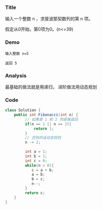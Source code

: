 ###   Title
输入一个整数 n ，求斐波那契数列的第 n 项。

假定从0开始，第0项为0。(n<=39)
###   Demo
```
输入整数 n=5 

返回 5
```
###   Analysis
最基础的做法就是用递归， 进阶做法用动态规划
###   Code

```java
class Solution {
    public int Fibonacci(int n) {
         // 如果是 1 和 2 则直接返回
         if(n == 1 || n == 2){
             return 1;
         }
         // 否则的话动态规划
         n -= 2;
         
         int a = 1;
         int b = 1;
         int c = 0;
         while(n > 0){
            c = a + b;
            a = b;
            b = c;
            n--;
         }
         return c;
    }
}
```
